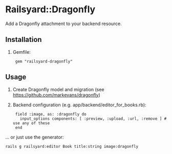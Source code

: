 # Railsyard::Dragonfly

Add a Dragonfly attachment to your backend resource.


## Installation

1. Gemfile:

        gem "railsyard-dragonfly"

## Usage

1. Create Dragonfly model and migration (see https://github.com/markevans/dragonfly)

2. Backend configuration (e.g. app/backend/editor_for_books.rb):

        field :image, as: :dragonfly do
          input_options components: [ :preview, :upload, :url, :remove ] # use any of these
        end

... or just use the generator:

    rails g railsyard:editor Book title:string image:dragonfly
